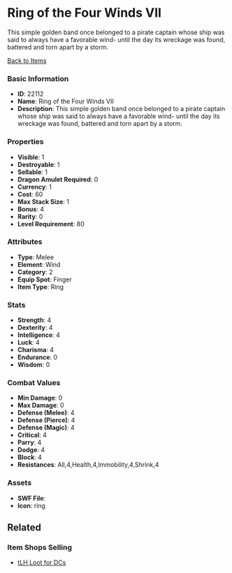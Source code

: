 # Ring of the Four Winds VII

This simple golden band once belonged to a pirate captain whose ship was said to always have a favorable wind- until the day its wreckage was found, battered and torn apart by a storm.

[Back to Items](../items.md)

### Basic Information

- **ID**: 22112
- **Name**: Ring of the Four Winds VII
- **Description**: This simple golden band once belonged to a pirate captain whose ship was said to always have a favorable wind- until the day its wreckage was found, battered and torn apart by a storm.

### Properties

- **Visible**: 1
- **Destroyable**: 1
- **Sellable**: 1
- **Dragon Amulet Required**: 0
- **Currency**: 1
- **Cost**: 60
- **Max Stack Size**: 1
- **Bonus**: 4
- **Rarity**: 0
- **Level Requirement**: 80

### Attributes

- **Type**: Melee
- **Element**: Wind
- **Category**: 2
- **Equip Spot**: Finger
- **Item Type**: Ring

### Stats

- **Strength**: 4
- **Dexterity**: 4
- **Intelligence**: 4
- **Luck**: 4
- **Charisma**: 4
- **Endurance**: 0
- **Wisdom**: 0

### Combat Values

- **Min Damage**: 0
- **Max Damage**: 0
- **Defense (Melee)**: 4
- **Defense (Pierce)**: 4
- **Defense (Magic)**: 4
- **Critical**: 4
- **Parry**: 4
- **Dodge**: 4
- **Block**: 4
- **Resistances**: All,4,Health,4,Immobility,4,Shrink,4

### Assets

- **SWF File**: 
- **Icon**: ring

## Related

### Item Shops Selling

- [tLH Loot for DCs](../item-shops/817-tlh-loot-for-dcs.md)

